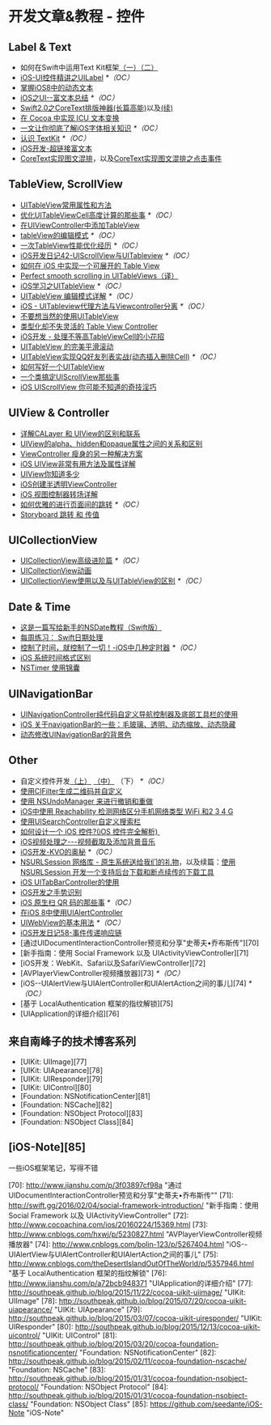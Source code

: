 # 开发文章&教程 - 控件

## Label & Text
- 如何在Swift中运用Text Kit框架[（一）][1][（二）][2]
- [iOS-UI控件精讲之UILabel][3] _\*（OC）_
- [掌握iOS8中的动态文本][4]
- [iOS之UI--富文本总结][5] _\*（OC）_
- [Swift2.0之CoreText排版神器(长篇高能)][6]以及[(续)][7]
- [在 Cocoa 中实现 ICU 文本变换][8]
- [一文让你彻底了解iOS字体相关知识][9] _\*（OC）_
- [认识 TextKit][10] _\*（OC）_
- [iOS开发-超链接富文本][11]
- [CoreText实现图文混排][12]，以及[CoreText实现图文混排之点击事件][13]

## TableView, ScrollView
- [UITableView常用属性和方法][14]
- [优化UITableViewCell高度计算的那些事][15] _\*（OC）_
- [在UIViewController中添加TableView][16]
- [tableView的编辑模式][17] _\*（OC）_
- [一次TableView性能优化经历][18] _\*（OC）_
- [iOS开发日记42-UIScrollView与UITableview][19] _\*（OC）_
- [如何在 iOS 中实现一个可展开的 Table View][20]
- [Perfect smooth scrolling in UITableViews（译）][21]
- [iOS学习之UITableView][22] _\*（OC）_
- [UITableView 编辑模式详解][23] _\*（OC）_
- [iOS - UITableview代理方法与Viewcontroller分离][24] _\*（OC）_
- [不要想当然的使用UITableView][25]
- [类型化却不失灵活的 Table View Controller][26]
- [iOS开发 - 处理不等高TableViewCell的小花招][27]
- [UITableView 的完美平滑滚动][28]
- [UITableView实现QQ好友列表实战(动态插入删除Cell)][29] _\*（OC）_
- [如何写好一个UITableView][30]
- [一个类搞定UIScrollView那些事][31]
- [iOS UIScrollView 你可能不知道的奇技淫巧][32]

## UIView & Controller
- [详解CALayer 和 UIView的区别和联系][33]
- [UIView的alpha、hidden和opaque属性之间的关系和区别][34]
- [ViewController 瘦身的另一种解决方案][35]
- [iOS UIView非常有用方法及属性详解][36]
- [UIView你知道多少][37]
- [iOS创建半透明ViewController][38]
- [iOS 视图控制器转场详解][39]
- [如何优雅的进行页面间的跳转][40] _\*（OC）_
- [Storyboard 跳转 和 传值][41]

## UICollectionView
- [UICollectionView高级进阶篇][42] _\*（OC）_
- [UICollectionView动画][43]
- [UICollectionView使用以及与UITableView的区别][44] _\*（OC）_

## Date & Time
- [这是一篇写给新手的NSDate教程（Swift版）][45]
- [每周练习： Swift日期处理][46]
- [控制了时间，就控制了一切！-iOS中几种定时器][47] _\*（OC）_
- [iOS 系统时间格式区别][48]
- [NSTimer 使用锦囊][49]

## UINavigationBar
- [UINavigationController纯代码自定义导航控制器及底部工具栏的使用][50]
- [iOS 关于navigationBar的一些：毛玻璃、透明、动态缩放、动态隐藏][51]
- [动态修改UINavigationBar的背景色][52]

## Other
- 自定义控件开发[（上）][53] [（中）][54] （下） _\*（OC）_
- [使用CIFilter生成二维码并自定义][55]　
- [使用 NSUndoManager 来进行撤销和重做][56]
- [iOS中使用 Reachability 检测网络区分手机网络类型 WiFi 和2 3 4 G][57]
- [使用UISearchController自定义搜索栏][58]
- [如何设计一个 iOS 控件?(iOS 控件完全解析) ][59]
- [iOS视频处理之---视频截取及添加背景音乐][60]
- [iOS开发-KVO的奥秘][61] _\*（OC）_
- [NSURLSession 网络库 - 原生系统送给我们的礼物][62]，以及续篇：[使用 NSURLSession 开发一个支持后台下载和断点续传的下载工具][63]
- [iOS UITabBarController的使用][64]
- [iOS开发之手势识别][65]
- [iOS 原生扫 QR 码的那些事][66] _\*（OC）_
- [在iOS 8中使用UIAlertController][67]
- [UIWebView的基本用法][68] _\*（OC）_
- [iOS开发日记58-事件传递响应链][69]
- [通过UIDocumentInteractionController预览和分享"史蒂夫•乔布斯传"][70]
- [新手指南：使用 Social Framework 以及 UIActivityViewController][71]
- [iOS开发：WebKit、Safari以及SafariViewController][72]
- [AVPlayerViewController视频播放器][73] _\*（OC）_
- [iOS--UIAlertView与UIAlertController和UIAlertAction之间的事儿][74] _\*（OC）_
- [基于 LocalAuthentication 框架的指纹解锁][75]
- [UIApplication的详细介绍][76]

## 来自南峰子的技术博客系列
- [UIKit: UIImage][77]
- [UIKit: UIApearance][78]
- [UIKit: UIResponder][79]
- [UIKit: UIControl][80]
- [Foundation: NSNotificationCenter][81]
- [Foundation: NSCache][82]
- [Foundation: NSObject Protocol][83]
- [Foundation: NSObject Class][84]

## [iOS-Note][85]
一些iOS框架笔记，写得不错

[1]:	http://www.devtalking.com/articles/text-kit-tutorial-in-swift-1/
[2]:	http://www.devtalking.com/articles/text-kit-tutorial-in-swift-2/
[3]:	http://www.cnblogs.com/iyou/p/4936606.html "iOS-UI控件精讲之UILabel"
[4]:	http://www.devtf.cn/?p=1199 "掌握iOS8中的动态文本"
[5]:	http://www.cnblogs.com/goodboy-heyang/p/5143135.html "iOS之UI--富文本总结"
[6]:	http://allluckly.cn/%E6%8A%95%E7%A8%BF/tuogao14 "Swift2.0之CoreText排版神器(长篇高能)January 31, 2016"
[7]:	http://allluckly.cn/%E6%8A%95%E7%A8%BF/tuogao17 "Swift2.0之CoreText排版神器(续)February 05, 2016"
[8]:	http://swift.gg/2016/02/23/cocoa-icu-text-transforms/ "在 Cocoa 中实现 ICU 文本变换"
[9]:	http://www.cnblogs.com/dsxniubility/p/4699352.html
[10]:	http://blog.jobbole.com/51965/
[11]:	http://www.jianshu.com/p/35a28e4dfd27 "iOS开发-超链接富文本"
[12]:	http://www.jianshu.com/p/6db3289fb05d "CoreText实现图文混排"
[13]:	http://www.jianshu.com/p/51c47329203e "CoreText实现图文混排之点击事件"
[14]:	http://beauty-soft.net/blog/ceiba/Ios/20140102/680.html
[15]:	http://blog.sunnyxx.com/2015/05/17/cell-height-calculation/
[16]:	http://conanwhf.gitcafe.io/2015/09/12/AddTableViewInUIViewController/
[17]:	http://www.cnblogs.com/1079062429lm/p/4820605.html
[18]:	http://yyny.me/ios/%E4%B8%80%E6%AC%A1TableView%E6%80%A7%E8%83%BD%E4%BC%98%E5%8C%96%E7%BB%8F%E5%8E%86/
[19]:	http://www.cnblogs.com/Twisted-Fate/p/4933135.html "iOS开发日记42-UIScrollView与UITableview"
[20]:	http://swift.gg/2015/12/03/expandable-table-view/ "如何在 iOS 中实现一个可展开的 Table View"
[21]:	http://southpeak.github.io/blog/2015/12/20/perfect-smooth-scrolling-in-uitableviews/ "Perfect smooth scrolling in UITableViews"
[22]:	http://www.cnblogs.com/zhenzhen123/p/5071743.html "iOS学习之UITableView"
[23]:	http://segmentfault.com/a/1190000004192662 "UITableView 编辑模式详解"
[24]:	http://www.jianshu.com/p/1ef24db79b48 "iOS - UITableview代理方法与Viewcontroller分离"
[25]:	http://sergiochan.xyz/2016/02/16/%E4%B8%8D%E8%A6%81%E6%83%B3%E5%BD%93%E7%84%B6%E7%9A%84%E5%B0%B1%E4%BD%BF%E7%94%A8UITableView/ "不要想当然的使用UITableView"
[26]:	http://www.cocoachina.com/ios/20160317/15702.html
[27]:	http://www.jianshu.com/p/a0342ee86431 "iOS开发 - 处理不等高TableViewCell的小花招"
[28]:	http://ios.jobbole.com/84360/
[29]:	http://www.jianshu.com/p/17517ae0df5e "UITableView实现QQ好友列表实战(动态插入删除Cell)"
[30]:	https://bestswifter.com/how-to-create-an-uitableview/
[31]:	http://pingguohe.net/2016/04/06/uiscrollView-category.html
[32]:	http://www.jianshu.com/p/5804fa72aaed
[33]:	http://www.jianshu.com/p/079e5cf0f014
[34]:	http://blog.csdn.net/martin_liang/article/details/40739845 "UIView的alpha、hidden和opaque属性之间的关系和区别"
[35]:	http://www.cocoachina.com/ios/20151116/14010.html
[36]:	http://blog.csdn.net/kingsley_cxz/article/details/9323327 "iOS UIView非常有用方法及属性详解"
[37]:	http://www.cnblogs.com/likwo/archive/2011/06/18/2084192.html "UIView你知道多少"
[38]:	http://miketech.it/ios-transparent-viewcontroller/
[39]:	https://github.com/seedante/iOS-Note/wiki/ViewController-Transition
[40]:	http://gaonan.me/2015/07/23/%E5%A6%82%E4%BD%95%E4%BC%98%E9%9B%85%E7%9A%84%E8%BF%9B%E8%A1%8C%E9%A1%B5%E9%9D%A2%E9%97%B4%E7%9A%84%E8%B7%B3%E8%BD%AC/
[41]:	http://www.cnblogs.com/pinecoder/p/5039777.html "Storyboard 跳转 和 传值"
[42]:	http://www.olinone.com/?p=280
[43]:	http://www.liuchungui.com/blog/2015/11/24/uicollectionviewdong-hua/ "UICollectionView动画"
[44]:	http://www.cnblogs.com/salam/p/5192576.html "UICollectionView使用以及与UITableView的区别"
[45]:	http://www.cocoachina.com/swift/20151126/14430.html "这是一篇写给新手的NSDate教程（Swift版）"
[46]:	https://github.com/icepy/_posts/issues/9 "每周练习： Swift日期处理"
[47]:	http://www.jianshu.com/p/21d351116587?sukey=fc78a68049a14bb2ca76044920265548313e975e28c8fd2be59c5e2cadecfddefd0bb6dab6853db6a6f72a8f3bee76a6
[48]:	http://www.cnblogs.com/simple-life-no1/p/4192311.html "iOS 系统时间格式区别"
[49]:	http://www.futantan.com/2016/04/14/NSTimer-tips/
[50]:	http://www.cnblogs.com/brance/p/4964769.html "swift-UINavigationController纯代码自定义导航控制器及底部工具栏的使用"
[51]:	http://www.jianshu.com/p/b2585c37e14b "iOS 关于navigationBar的一些：毛玻璃、透明、动态缩放、动态隐藏"
[52]:	http://tech.glowing.com/cn/change-uinavigationbar-backgroundcolor-dynamically/ "动态修改UINavigationBar的背景色"
[53]:	http://www.cnblogs.com/maomishen/p/4924726.html
[54]:	http://www.cnblogs.com/maomishen/p/4934742.html
[55]:	http://blog.yourtion.com/custom-cifilter-qrcode-generator.html
[56]:	http://swift.gg/2015/11/10/ios-undo-and-redo-with-nsundomanager/ "使用 NSUndoManager 来进行撤销和重做"
[57]:	http://www.cnblogs.com/jgCho/p/4959657.html "iOS中使用 Reachability 检测网络区分手机网络类型 WiFi 和2 3 4 G"
[58]:	http://swift.gg/2015/09/11/custom_search_bar_tutorial/ "使用UISearchController自定义搜索栏"
[59]:	http://blog.csdn.net/zhangao0086/article/details/45622875
[60]:	http://www.jianshu.com/p/aefacc2cf039 "iOS视频处理之---视频截取及添加背景音乐"
[61]:	http://www.jianshu.com/p/742b4b248da9 "iOS开发-KVO的奥秘"
[62]:	http://swiftcafe.io/2015/12/20/nsurlsession/ "NSURLSession 网络库 - 原生系统送给我们的礼物"
[63]:	http://swiftcafe.io/2015/12/23/nsurlsession-app/ "使用 NSURLSession 开发一个支持后台下载和断点续传的下载工具"
[64]:	http://www.cnblogs.com/jukaiit/p/5066468.html "iOS UITabBarController的使用"
[65]:	http://ios.jobbole.com/83338/
[66]:	http://c0ming.me/qr-code-scan/
[67]:	http://www.cnblogs.com/jgCho/p/5085016.html "在iOS 8中使用UIAlertController"
[68]:	http://www.cnblogs.com/MasterPeng/p/5009523.html "UIWebView的基本用法"
[69]:	http://www.cnblogs.com/Twisted-Fate/p/5088314.html "iOS开发日记58-事件传递响应链"
[70]:	http://www.jianshu.com/p/3f03897cf98a "通过UIDocumentInteractionController预览和分享"史蒂夫•乔布斯传""
[71]:	http://swift.gg/2016/02/04/social-framework-introduction/ "新手指南：使用 Social Framework 以及 UIActivityViewController"
[72]:	http://www.cocoachina.com/ios/20160224/15369.html
[73]:	http://www.cnblogs.com/hxwj/p/5230827.html "AVPlayerViewController视频播放器"
[74]:	http://www.cnblogs.com/bolin-123/p/5267404.html "iOS--UIAlertView与UIAlertController和UIAlertAction之间的事儿"
[75]:	http://www.cnblogs.com/theDesertIslandOutOfTheWorld/p/5357946.html "基于 LocalAuthentication 框架的指纹解锁"
[76]:	http://www.jianshu.com/p/a72bcb948371 "UIApplication的详细介绍"
[77]:	http://southpeak.github.io/blog/2015/11/22/cocoa-uikit-uiimage/ "UIKit: UIImage"
[78]:	http://southpeak.github.io/blog/2015/07/20/cocoa-uikit-uiapearance/ "UIKit: UIApearance"
[79]:	http://southpeak.github.io/blog/2015/03/07/cocoa-uikit-uiresponder/ "UIKit: UIResponder"
[80]:	http://southpeak.github.io/blog/2015/12/13/cocoa-uikit-uicontrol/ "UIKit: UIControl"
[81]:	http://southpeak.github.io/blog/2015/03/20/cocoa-foundation-nsnotificationcenter/ "Foundation: NSNotificationCenter"
[82]:	http://southpeak.github.io/blog/2015/02/11/cocoa-foundation-nscache/ "Foundation: NSCache"
[83]:	http://southpeak.github.io/blog/2015/01/31/cocoa-foundation-nsobject-protocol/ "Foundation: NSObject Protocol"
[84]:	http://southpeak.github.io/blog/2015/01/31/cocoa-foundation-nsobject-class/ "Foundation: NSObject Class"
[85]:	https://github.com/seedante/iOS-Note "iOS-Note"